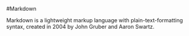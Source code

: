 #Markdown

Markdown is a lightweight markup language with plain-text-formatting syntax, created in 2004 by John Gruber and Aaron Swartz.